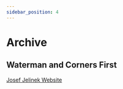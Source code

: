 ```yaml
---
sidebar_position: 4
---
```


# Archive

## Waterman and Corners First

[Josef Jelinek Website](../waterman/index.html)